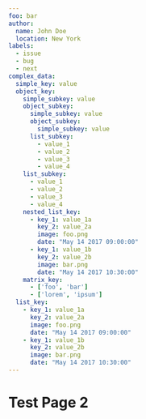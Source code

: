 ```yaml
---
foo: bar
author:
  name: John Doe
  location: New York
labels:
  - issue
  - bug
  - next
complex_data:
  simple_key: value
  object_key:
    simple_subkey: value
    object_subkey:
      simple_subkey: value
      object_subkey:
        simple_subkey: value
      list_subkey:
        - value_1
        - value_2
        - value_3
        - value_4
    list_subkey:
      - value_1
      - value_2
      - value_3
      - value_4
    nested_list_key:
      - key_1: value_1a
        key_2: value_2a
        image: foo.png
        date: "May 14 2017 09:00:00"
      - key_1: value_1b
        key_2: value_2b
        image: bar.png
        date: "May 14 2017 10:30:00"
    matrix_key:
      - ['foo', 'bar']
      - ['lorem', 'ipsum']
  list_key:
    - key_1: value_1a
      key_2: value_2a
      image: foo.png
      date: "May 14 2017 09:00:00"
    - key_1: value_1b
      key_2: value_2b
      image: bar.png
      date: "May 14 2017 10:30:00"
---
```


# Test Page 2
